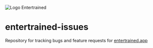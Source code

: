 ![Logo Entertrained](https://entertrained.app/media-pack/logos-png/entertrained-logo-full-large.png)

# entertrained-issues

Repository for tracking bugs and feature requests for [entertrained.app](https://entertrained.app/)

